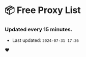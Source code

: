 # :package: Free Proxy List
### Updated every 15 minutes.

- Last updated: `2024-07-31 17:36`

:heart:
